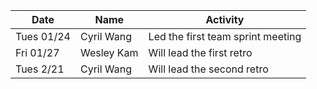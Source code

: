| Date       | Name       | Activity                          |
| ---------- | ---------- | --------------------------------- |
| Tues 01/24 | Cyril Wang | Led the first team sprint meeting |
| Fri  01/27 | Wesley Kam | Will lead the first retro         |
| Tues 2/21  | Cyril Wang | Will lead the second retro        |
